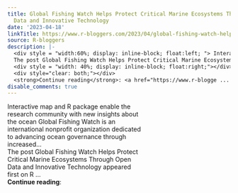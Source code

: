 ```yaml
---
title: Global Fishing Watch Helps Protect Critical Marine Ecosystems Through Open
  Data and Innovative Technology
date: '2023-04-18'
linkTitle: https://www.r-bloggers.com/2023/04/global-fishing-watch-helps-protect-critical-marine-ecosystems-through-open-data-and-innovative-technology/
source: R-bloggers
description: |-
  <div style = "width:60%; display: inline-block; float:left; "> Interactive map and R package enable the research community with new insights about the ocean Global Fishing Watch is an international nonprofit organization dedicated to advancing ocean governance through increased...<br />
  The post Global Fishing Watch Helps Protect Critical Marine Ecosystems Through Open Data and Innovative Technology appeared first on R ...</div>
  <div style = "width: 40%; display: inline-block; float:right;"></div>
  <div style="clear: both;"></div>
  <strong>Continue reading</strong>: <a href="https://www.r-blogge ...
disable_comments: true
---
```

<div style = "width:60%; display: inline-block; float:left; "> Interactive map and R package enable the research community with new insights about the ocean Global Fishing Watch is an international nonprofit organization dedicated to advancing ocean governance through increased...<br />
The post Global Fishing Watch Helps Protect Critical Marine Ecosystems Through Open Data and Innovative Technology appeared first on R ...</div>
<div style = "width: 40%; display: inline-block; float:right;"></div>
<div style="clear: both;"></div>
<strong>Continue reading</strong>: <a href="https://www.r-blogge ...